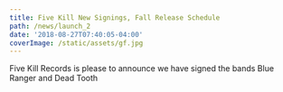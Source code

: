 ```yaml
---
title: Five Kill New Signings, Fall Release Schedule
path: /news/launch_2
date: '2018-08-27T07:40:05-04:00'
coverImage: /static/assets/gf.jpg
---
```

Five Kill Records is please to announce we have signed the bands Blue Ranger and Dead Tooth